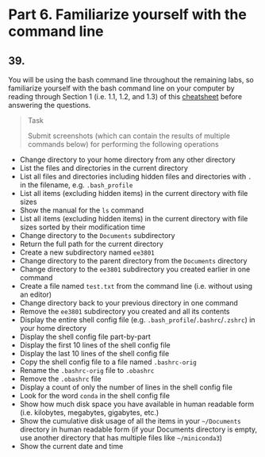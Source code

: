 # Part 6. Familiarize yourself with the command line

## 39.
You will be using the bash command line throughout the remaining labs, so familiarize yourself with the bash command line on your computer by reading through Section 1 (i.e. 1.1, 1.2, and 1.3) of this [cheatsheet](https://gist.github.com/LeCoupa/122b12050f5fb267e75f) before answering the questions.

> <p class="task"> Task
>
> Submit screenshots (which can contain the results of multiple commands below) for performing the following operations

- Change directory to your home directory from any other directory
- List the files and directories in the current directory
- List all files and directories including hidden files and directories with `.` in the filename, e.g. `.bash_profile`
- List all items (excluding hidden items) in the current directory with file sizes 
- Show the manual for the `ls` command
- List all items (excluding hidden items) in the current directory with file sizes sorted by their modification time
- Change directory to the `Documents` subdirectory
- Return the full path for the current directory
- Create a new subdirectory named `ee3801`
- Change directory to the parent directory from the `Documents` directory
- Change directory to the `ee3801` subdirectory you created earlier in one command
- Create a file named `test.txt` from the command line (i.e. without using an editor)
- Change directory back to your previous directory in one command
- Remove the `ee3801` subdirectory you created and all its contents
- Display the entire shell config file (e.g. `.bash_profile`/`.bashrc`/`.zshrc`) in your home directory
- Display the shell config file part-by-part
- Display the first 10 lines of the shell config file
- Display the last 10 lines of the shell config file
- Copy the shell config file to a file named `.bashrc-orig`
- Rename the `.bashrc-orig` file to `.obashrc`
- Remove the `.obashrc` file
- Display a count of only the number of lines in the shell config file
- Look for the word `conda` in the shell config file
- Show how much disk space you have available in human readable form (i.e. kilobytes, megabytes, gigabytes, etc.)
- Show the cumulative disk usage of all the items in your `~/Documents` directory in human readable form (if your Documents directory is empty, use another directory that has multiple files like `~/miniconda3`)
- Show the current date and time

